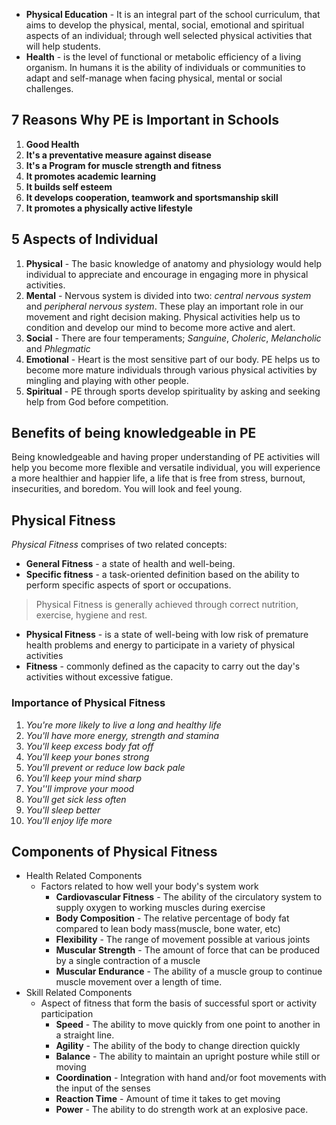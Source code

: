 - **Physical Education** - It is an integral part of the school curriculum, that aims to develop the physical, mental, social, emotional and spiritual aspects of an individual; through well selected physical activities that will help students. 
- **Health** - is the level of functional or metabolic efficiency of a living organism. In humans it is the ability of individuals or communities to adapt and self-manage when facing physical, mental or social challenges.

## 7 Reasons Why PE is Important in Schools
1. **Good Health**
2. **It's a preventative measure against disease**
3. **It's a Program for muscle strength and fitness**
4. **It promotes academic learning**
5. **It builds self esteem**
6. **It develops cooperation, teamwork and sportsmanship skill**
7. **It promotes a physically active lifestyle**

## 5 Aspects of Individual
1. **Physical** - The basic knowledge of anatomy and physiology would help individual to appreciate and encourage in engaging more in physical activities.
2. **Mental** - Nervous system is divided into two: *central nervous system* and *peripheral nervous system*. These play an important role in our movement and right decision making. Physical activities help us to condition and develop our mind to become more active and alert.
3. **Social**  - There are four temperaments; *Sanguine*, *Choleric*, *Melancholic* and *Phlegmatic*
4. **Emotional** - Heart is the most sensitive part of our body. PE helps us to become more mature individuals through various physical activities by mingling and playing with other people.
5. **Spiritual** - PE through sports develop spirituality by asking and seeking help from God before competition.

## Benefits of being knowledgeable in PE
Being knowledgeable and having proper understanding of PE activities will help you become more flexible and versatile individual, you will experience a more healthier and happier life, a life that is free from stress, burnout, insecurities, and boredom. You will look and feel young.

## Physical Fitness
*Physical Fitness* comprises of two related concepts:
- **General Fitness** - a state of health and well-being.
- **Specific fitness** - a task-oriented definition based on the ability to perform specific aspects of sport or occupations.
> Physical Fitness is generally achieved through correct nutrition, exercise, hygiene and rest.

- **Physical Fitness** - is a state of well-being with low risk of premature health problems and energy to participate in a variety of physical activities
- **Fitness** - commonly defined as the capacity to carry out the day's activities without excessive fatigue.

### Importance of Physical Fitness
1. *You're more likely to live a long and healthy life*
2. *You'll have more energy, strength and stamina*
3. *You'll keep excess body fat off*
4. *You'll keep your bones strong*
5. *You'll prevent or reduce low back pale*
6. *You'll keep your  mind sharp*
7. *You''ll improve your mood*
8. *You'll get sick less often*
9. *You'll sleep better*
10. *You'll enjoy life more*

## Components of Physical Fitness
- Health Related Components
	- Factors related  to how well your body's system work
		- **Cardiovascular Fitness** - The ability of the circulatory system to supply oxygen to working muscles during exercise
		- **Body Composition**  - The relative percentage of body fat compared to lean body mass(muscle, bone water, etc)
		- **Flexibility** - The range of movement possible at various joints
		- **Muscular Strength** - The amount of force that can be produced by a single contraction of a muscle
		- **Muscular Endurance** - The ability of a muscle group to continue muscle movement over a length of time.
- Skill Related Components
	- Aspect of fitness that form the basis of successful sport or activity participation
		- **Speed** - The ability to move quickly from one point to another in a straight line.
		- **Agility** - The ability of the body to change direction quickly
		- **Balance** - The ability to maintain an upright posture while still or moving
		- **Coordination** - Integration with hand and/or foot movements with the input of the senses
		- **Reaction Time** - Amount of time it takes to get moving
		- **Power** - The ability to do strength work at an explosive pace.